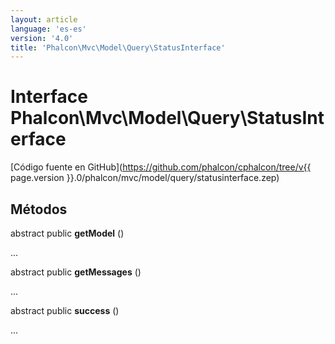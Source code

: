 ```yaml
---
layout: article
language: 'es-es'
version: '4.0'
title: 'Phalcon\Mvc\Model\Query\StatusInterface'
---
```

# Interface **Phalcon\Mvc\Model\Query\StatusInterface**

[Código fuente en GitHub](https://github.com/phalcon/cphalcon/tree/v{{ page.version }}.0/phalcon/mvc/model/query/statusinterface.zep)

## Métodos

abstract public **getModel** ()

...

abstract public **getMessages** ()

...

abstract public **success** ()

...